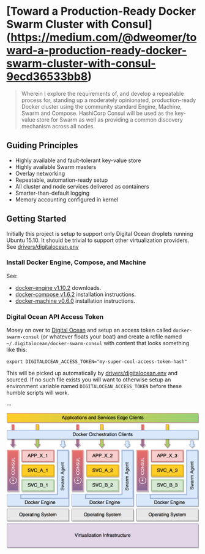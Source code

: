 # [Toward a Production-Ready Docker Swarm Cluster with Consul] (https://medium.com/@dweomer/toward-a-production-ready-docker-swarm-cluster-with-consul-9ecd36533bb8)
> Wherein I explore the requirements of, and develop a repeatable process for, standing up a moderately opinionated, production-ready Docker cluster using the community standard Engine, Machine, Swarm and Compose. HashiCorp Consul will be used as the key-value store for Swarm as well as providing a common discovery mechanism across all nodes.

## Guiding Principles
* Highly available and fault-tolerant key-value store
* Highly available Swarm masters
* Overlay networking
* Repeatable, automation-ready setup
* All cluster and node services delivered as containers
* Smarter-than-default logging
* Memory accounting configured in kernel

## Getting Started
Initially this project is setup to support only Digital Ocean droplets running Ubuntu 15.10. It should be trivial to support other virtualization providers. See [drivers/digitalocean.env](drivers/digitalocean.env)

### Install Docker Engine, Compose, and Machine
See:
* [docker-engine v1.10.2](https://github.com/docker/docker/releases/tag/v1.10.2) downloads.
* [docker-compose v1.6.2](https://github.com/docker/compose/releases/tag/1.6.2) installation instructions.
* [docker-machine v0.6.0](https://github.com/docker/machine/releases/tag/v0.6.0) installation instructions.

### Digital Ocean API Access Token
Mosey on over to [Digital Ocean](https://cloud.digitalocean.com/settings/api/tokens) and setup an access token called `docker-swarm-consul` (or whatever floats your boat) and create a rcfile named `~/.digitalocean/docker-swarm-consul` with content that looks something like this:
```
export DIGITALOCEAN_ACCESS_TOKEN="my-super-cool-access-token-hash"
```
This will be picked up automatically by [drivers/digitalocean.env](drivers/digitalocean.env) and sourced. If no such file exists you will want to otherwise setup an environment variable named `DIGITALOCEAN_ACCESS_TOKEN` before these humble scripts will work.

--

![A Docker Swarm cluster leveraging Consul](media/docker-consul-swarm-with-edge.png)

